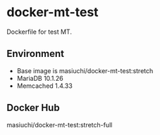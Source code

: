 # docker-mt-test
Dockerfile for test MT.

## Environment

* Base image is masiuchi/docker-mt-test:stretch
* MariaDB 10.1.26
* Memcached 1.4.33

## Docker Hub

masiuchi/docker-mt-test:stretch-full

